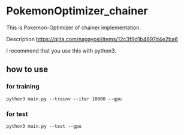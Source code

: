 # PokemonOptimizer_chainer

This is Pokemon-Optimizer of chainer implementation.

Description
https://qiita.com/nagayosi/items/12c3f9d1b4697d4e2ba6

I recommend that you use this with python3.


## how to use

### for training
```
python3 main.py --trainv --iter 10000 --gpu
```

### for test
```
python3 main.py --test --gpu
```
